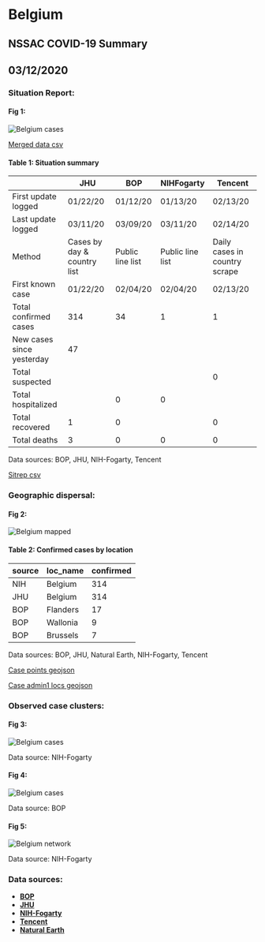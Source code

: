 # Belgium
## NSSAC COVID-19 Summary
## 03/12/2020



### Situation Report:
#### Fig 1:
![Belgium cases](../merged_histories/Belgium_merged_histories.png)

[Merged data csv](https://github.com/SchlittDataSci/SchlittDataSci.github.io/blob/master/data/tables/Belgium_merged_daily.csv)

#### Table 1: Situation summary


|                           | JHU                         | BOP              | NIHFogarty       | Tencent                       |
|---------------------------|-----------------------------|------------------|------------------|-------------------------------|
| First update logged       | 01/22/20                    | 01/12/20         | 01/13/20         | 02/13/20                      |
| Last update logged        | 03/11/20                    | 03/09/20         | 03/11/20         | 02/14/20                      |
| Method                    | Cases by day & country list | Public line list | Public line list | Daily cases in country scrape |
| First known case          | 01/22/20                    | 02/04/20         | 02/04/20         | 02/13/20                      |
| Total confirmed cases     | 314                         | 34               | 1                | 1                             |
| New cases since yesterday | 47                          |                  |                  |                               |
| Total suspected           |                             |                  |                  | 0                             |
| Total hospitalized        |                             | 0                | 0                |                               |
| Total recovered           | 1                           | 0                |                  | 0                             |
| Total deaths              | 3                           | 0                | 0                | 0                             |

Data sources: BOP, JHU, NIH-Fogarty, Tencent


[Sitrep csv](https://github.com/SchlittDataSci/SchlittDataSci.github.io/blob/master/data/tables/Belgium_sitrep.csv)

### Geographic dispersal:
#### Fig 2:
![Belgium mapped](../case_locs/Belgium_case_locs.png)

#### Table 2: Confirmed cases by location


| source   | loc_name   |   confirmed |
|----------|------------|-------------|
| NIH      | Belgium    |         314 |
| JHU      | Belgium    |         314 |
| BOP      | Flanders   |          17 |
| BOP      | Wallonia   |           9 |
| BOP      | Brussels   |           7 |

Data sources: BOP, JHU, Natural Earth, NIH-Fogarty, Tencent


[Case points geojson](https://github.com/SchlittDataSci/SchlittDataSci.github.io/blob/master/data/shapes/Belgium_case_locs.geojson)

[Case admin1 locs geojson](https://github.com/SchlittDataSci/SchlittDataSci.github.io/blob/master/data/shapes/Belgium_admin1_locs.geojson)

### Observed case clusters:
#### Fig 3:
![Belgium cases](../cluster_analysis/Belgium_imported_cases_NIHFogarty.png)



Data source: NIH-Fogarty


#### Fig 4:
![Belgium cases](../cluster_analysis/Belgium_imported_cases_BOP.png)



Data source: BOP


#### Fig 5:
![Belgium network](../autochthonous_networks/Belgium_network.png)



Data source: NIH-Fogarty


### Data sources:
* **[BOP](https://github.com/beoutbreakprepared/nCoV2019)**
* **[JHU](https://github.com/CSSEGISandData/COVID-19)** 
* **[NIH-Fogarty](https://docs.google.com/spreadsheets/d/1jS24DjSPVWa4iuxuD4OAXrE3QeI8c9BC1hSlqr-NMiU/edit#gid=1187587451)** 
* **[Tencent](https://news.qq.com/zt2020/page/feiyan.htm)**
* **[Natural Earth](https://www.naturalearthdata.com/forums/forum/natural-earth-map-data/cultural-vectors/admin-1-states-provinces-and-their-boundaries/)**

<!-- Global site tag (gtag.js) - Google Analytics -->
<script async src="https://www.googletagmanager.com/gtag/js?id=UA-158816269-1"></script>
<script>
  window.dataLayer = window.dataLayer || [];
  function gtag(){dataLayer.push(arguments);}
  gtag('js', new Date());

  gtag('config', 'UA-158816269-1');
</script>